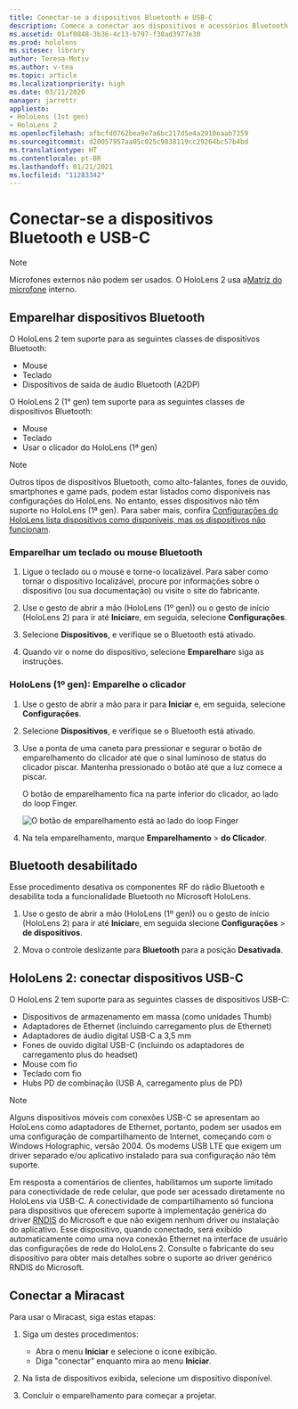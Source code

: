 ```yaml
---
title: Conectar-se a dispositivos Bluetooth e USB-C
description: Comece a conectar aos dispositivos e acessórios Bluetooth e USB C a partir de seus dispositivos de realidade mista HoloLens.
ms.assetid: 01af0848-3b36-4c13-b797-f38ad3977e30
ms.prod: hololens
ms.sitesec: library
author: Teresa-Motiv
ms.author: v-tea
ms.topic: article
ms.localizationpriority: high
ms.date: 03/11/2020
manager: jarrettr
appliesto:
- HoloLens (1st gen)
- HoloLens 2
ms.openlocfilehash: afbcfd0762bea9e7a6bc217d5e4a2910eaab7359
ms.sourcegitcommit: d20057957aa05c025c9838119cc29264bc57b4bd
ms.translationtype: HT
ms.contentlocale: pt-BR
ms.lasthandoff: 01/21/2021
ms.locfileid: "11283342"
---
```

# Conectar-se a dispositivos Bluetooth e USB-C

> [!NOTE]
> Microfones externos não podem ser usados. O HoloLens 2 usa a[Matriz do microfone](hololens2-hardware.md#audio-and-speech) interno.

## Emparelhar dispositivos Bluetooth

O HoloLens 2 tem suporte para as seguintes classes de dispositivos Bluetooth:

- Mouse
- Teclado
- Dispositivos de saída de áudio Bluetooth (A2DP)

O HoloLens 2 (1° gen) tem suporte para as seguintes classes de dispositivos Bluetooth:

- Mouse
- Teclado
- Usar o clicador do HoloLens (1ª gen)

> [!NOTE]
> Outros tipos de dispositivos Bluetooth, como alto-falantes, fones de ouvido, smartphones e game pads, podem estar listados como disponíveis nas configurações do HoloLens. No entanto, esses dispositivos não têm suporte no HoloLens (1ª gen). Para saber mais, confira [Configurações do HoloLens lista dispositivos como disponíveis, mas os dispositivos não funcionam](hololens-FAQ.md#hololens-settings-lists-devices-as-available-but-the-devices-dont-work).

### Emparelhar um teclado ou mouse Bluetooth

1. Ligue o teclado ou o mouse e torne-o localizável. Para saber como tornar o dispositivo localizável, procure por informações sobre o dispositivo (ou sua documentação) ou visite o site do fabricante.

1. Use o gesto de abrir a mão (HoloLens (1º gen)) ou o gesto de início (HoloLens 2) para ir até **Iniciar**e, em seguida, selecione **Configurações**.

1. Selecione **Dispositivos**, e verifique se o Bluetooth está ativado.  

1. Quando vir o nome do dispositivo, selecione **Emparelhar**e siga as instruções.

### HoloLens (1º gen): Emparelhe o clicador

1. Use o gesto de abrir a mão para ir para **Iniciar** e, em seguida, selecione **Configurações**.

1. Selecione **Dispositivos**, e verifique se o Bluetooth está ativado.

1. Use a ponta de uma caneta para pressionar e segurar o botão de emparelhamento do clicador até que o sinal luminoso de status do clicador piscar. Mantenha pressionado o botão até que a luz comece a piscar.  

   O botão de emparelhamento fica na parte inferior do clicador, ao lado do loop Finger.
   
   ![O botão de emparelhamento está ao lado do loop Finger](images/use-hololens-clicker-1.png)
   
1. Na tela emparelhamento, marque **Emparelhamento** > **do Clicador**.

## Bluetooth desabilitado

Esse procedimento desativa os componentes RF do rádio Bluetooth e desabilita toda a funcionalidade Bluetooth no Microsoft HoloLens.

1. Use o gesto de abrir a mão (HoloLens (1º gen)) ou o gesto de início (HoloLens 2) para ir até **Iniciar**e, em seguida slecione **Configurações** > **de dispositivos**.

1. Mova o controle deslizante para **Bluetooth** para a posição **Desativada**.

## HoloLens 2: conectar dispositivos USB-C

O HoloLens 2 tem suporte para as seguintes classes de dispositivos USB-C:

- Dispositivos de armazenamento em massa (como unidades Thumb)
- Adaptadores de Ethernet (incluindo carregamento plus de Ethernet)
- Adaptadores de áudio digital USB-C a 3,5 mm
- Fones de ouvido digital USB-C (incluindo os adaptadores de carregamento plus do headset)
- Mouse com fio
- Teclado com fio
- Hubs PD de combinação (USB A, carregamento plus de PD)

> [!NOTE]
> Alguns dispositivos móveis com conexões USB-C se apresentam ao HoloLens como adaptadores de Ethernet, portanto, podem ser usados em uma configuração de compartilhamento de Internet, começando com o Windows Holographic, versão 2004. Os modems USB LTE que exigem um driver separado e/ou aplicativo instalado para sua configuração não têm suporte.

Em resposta a comentários de clientes, habilitamos um suporte limitado para conectividade de rede celular, que pode ser acessado diretamente no HoloLens via USB-C.  A conectividade de compartilhamento só funciona para dispositivos que oferecem suporte à implementação genérica do driver [RNDIS](https://docs.microsoft.com/windows-hardware/drivers/network/overview-of-remote-ndis--rndis-) do Microsoft e que não exigem nenhum driver ou instalação do aplicativo.  Esse dispositivo, quando conectado, será exibido automaticamente como uma nova conexão Ethernet na interface de usuário das configurações de rede do HoloLens 2. Consulte o fabricante do seu dispositivo para obter mais detalhes sobre o suporte ao driver genérico RNDIS do Microsoft.

## Conectar a Miracast

Para usar o Miracast, siga estas etapas:

1. Siga um destes procedimentos:  

   - Abra o menu **Iniciar** e selecione o ícone exibição.
   - Diga "conectar" enquanto mira ao menu **Iniciar**.  

1. Na lista de dispositivos exibida, selecione um dispositivo disponível.

1. Concluir o emparelhamento para começar a projetar.

